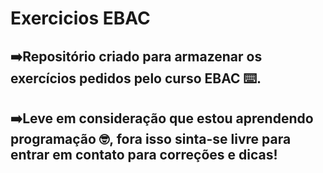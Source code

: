 # Exercicios EBAC

## ➡️Repositório criado para armazenar os exercícios pedidos pelo curso EBAC ⌨️.
## ➡️Leve em consideração que estou aprendendo programação 🤓, fora isso sinta-se livre para entrar em contato para correções e dicas!
